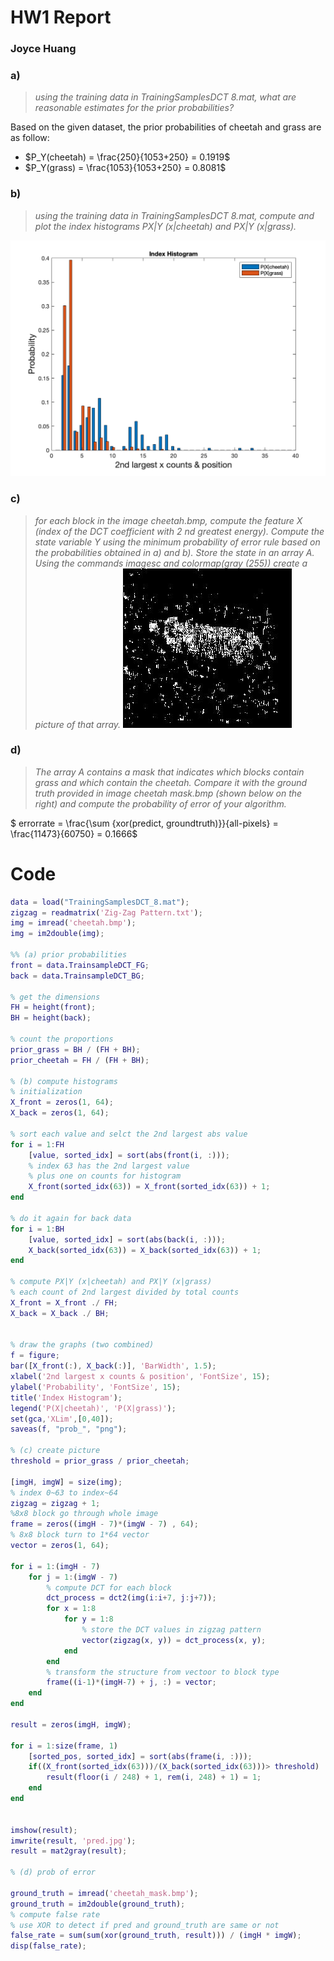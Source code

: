 # HW1 Report
### Joyce Huang

### a)
> *using the training data in TrainingSamplesDCT 8.mat, what are reasonable estimates for the prior probabilities?*

Based on the given dataset, the prior probabilities of cheetah and grass are as follow:

- $P_Y(cheetah) = \frac{250}{1053+250} = 0.1919$
- $P_Y(grass) = \frac{1053}{1053+250} = 0.8081$  

### b)
> *using the training data in TrainingSamplesDCT 8.mat, compute and plot the index histograms PX|Y (x|cheetah) and PX|Y (x|grass).*

![](https://github.com/ChungYujoyce/UCSD-ECE-271A/blob/main/hw1/prob_.png)

### c) 
>  *for each block in the image cheetah.bmp, compute the feature X (index of the DCT coefficient with 2 nd greatest energy). Compute the state variable Y using the minimum probability of error rule based on the probabilities obtained in a) and b). Store the state in an array A. Using the commands imagesc and colormap(gray (255)) create a picture of that array.*
![](https://github.com/ChungYujoyce/UCSD-ECE-271A/blob/main/hw1/pred.jpg)

### d)
> *The array A contains a mask that indicates which blocks contain grass and which contain the cheetah. Compare it with the ground truth provided in image cheetah mask.bmp (shown below on the right) and compute the probability of error of your algorithm.*

$ errorrate = \frac{\sum {xor(predict, groundtruth)}}{all-pixels} = \frac{11473}{60750} = 0.1666$


# Code

~~~matlab
data = load("TrainingSamplesDCT_8.mat");
zigzag = readmatrix('Zig-Zag Pattern.txt');
img = imread('cheetah.bmp');
img = im2double(img);

%% (a) prior probabilities
front = data.TrainsampleDCT_FG;
back = data.TrainsampleDCT_BG;

% get the dimensions
FH = height(front);
BH = height(back);

% count the proportions
prior_grass = BH / (FH + BH);
prior_cheetah = FH / (FH + BH);

% (b) compute histograms
% initialization
X_front = zeros(1, 64);
X_back = zeros(1, 64);

% sort each value and selct the 2nd largest abs value
for i = 1:FH
    [value, sorted_idx] = sort(abs(front(i, :)));
    % index 63 has the 2nd largest value
    % plus one on counts for histogram 
    X_front(sorted_idx(63)) = X_front(sorted_idx(63)) + 1;
end

% do it again for back data
for i = 1:BH
    [value, sorted_idx] = sort(abs(back(i, :)));
    X_back(sorted_idx(63)) = X_back(sorted_idx(63)) + 1;
end

% compute PX|Y (x|cheetah) and PX|Y (x|grass)
% each count of 2nd largest divided by total counts
X_front = X_front ./ FH;
X_back = X_back ./ BH;


% draw the graphs (two combined)
f = figure;
bar([X_front(:), X_back(:)], 'BarWidth', 1.5);
xlabel('2nd largest x counts & position', 'FontSize', 15);
ylabel('Probability', 'FontSize', 15);
title('Index Histogram');
legend('P(X|cheetah)', 'P(X|grass)');
set(gca,'XLim',[0,40]);
saveas(f, "prob_", "png");

% (c) create picture
threshold = prior_grass / prior_cheetah;

[imgH, imgW] = size(img);
% index 0~63 to index~64
zigzag = zigzag + 1;
%8x8 block go through whole image
frame = zeros((imgH - 7)*(imgW - 7) , 64);
% 8x8 block turn to 1*64 vector
vector = zeros(1, 64);

for i = 1:(imgH - 7)
    for j = 1:(imgW - 7)
        % compute DCT for each block
        dct_process = dct2(img(i:i+7, j:j+7));
        for x = 1:8
            for y = 1:8
                % store the DCT values in zigzag pattern
                vector(zigzag(x, y)) = dct_process(x, y);
            end
        end
        % transform the structure from vectoor to block type
        frame((i-1)*(imgH-7) + j, :) = vector;
    end
end

result = zeros(imgH, imgW);

for i = 1:size(frame, 1)
    [sorted_pos, sorted_idx] = sort(abs(frame(i, :)));
    if((X_front(sorted_idx(63)))/(X_back(sorted_idx(63)))> threshold)
        result(floor(i / 248) + 1, rem(i, 248) + 1) = 1;
    end
end


imshow(result);
imwrite(result, 'pred.jpg');
result = mat2gray(result);

% (d) prob of error 

ground_truth = imread('cheetah_mask.bmp');
ground_truth = im2double(ground_truth);
% compute false rate
% use XOR to detect if pred and ground_truth are same or not
false_rate = sum(sum(xor(ground_truth, result))) / (imgH * imgW);
disp(false_rate);
~~~